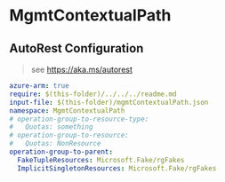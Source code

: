 # MgmtContextualPath

## AutoRest Configuration

> see https://aka.ms/autorest

``` yaml
azure-arm: true
require: $(this-folder)/../../../readme.md
input-file: $(this-folder)/mgmtContextualPath.json
namespace: MgmtContextualPath
# operation-group-to-resource-type:
#   Quotas: something
# operation-group-to-resource:
#   Quotas: NonResource
operation-group-to-parent:
  FakeTupleResources: Microsoft.Fake/rgFakes
  ImplicitSingletonResources: Microsoft.Fake/rgFakes
```
